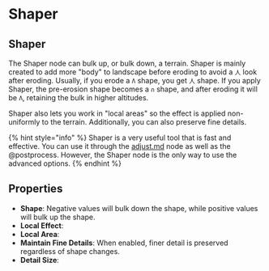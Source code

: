 # Shaper

## Shaper

The Shaper node can bulk up, or bulk down, a terrain. Shaper is mainly created to add more "body" to landscape before eroding to avoid a `人` look after eroding. Usually, if you erode a `Λ` shape, you get `人` shape. If you apply Shaper, the pre-erosion shape becomes a `∩` shape, and after eroding it will be `Λ`, retaining the bulk in higher altitudes.

Shaper also lets you work in "local areas" so the effect is applied non-uniformly to the terrain. Additionally, you can also preserve fine details.

{% hint style="info" %}
Shaper is a very useful tool that is fast and effective. You can use it through the [adjust.md](adjust.md "mention") node as well as the @postprocess. However, the Shaper node is the only way to use the advanced options.
{% endhint %}

## Properties

* **Shape**: Negative values will bulk down the shape, while positive values will bulk up the shape.
* **Local Effect**:
* **Local Area**:
* **Maintain Fine Details**: When enabled, finer detail is preserved regardless of shape changes.
* **Detail Size**:
